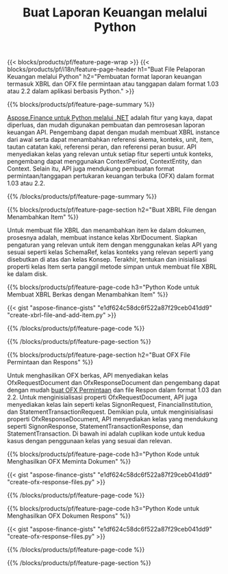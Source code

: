 ﻿---
title: Buat Laporan Keuangan melalui Python
url: /id/python-net/create/
description:  Python kode untuk membuat Laporan Keuangan di XBRL, dan OFX file permintaan atau tanggapan melalui perpustakaan Python.
---
{{< blocks/products/pf/feature-page-wrap >}}
{{< blocks/products/pf/i18n/feature-page-header h1="Buat File Pelaporan Keuangan melalui Python" h2="Pembuatan format laporan keuangan termasuk XBRL dan OFX file permintaan atau tanggapan dalam format 1.03 atau 2.2 dalam aplikasi berbasis Python." >}}

{{% blocks/products/pf/feature-page-summary %}}

[Aspose.Finance untuk Python melalui .NET](https://products.aspose.com/finance/python-net/) adalah fitur yang kaya, dapat diperluas, dan mudah digunakan pembuatan dan pemrosesan laporan keuangan API. Pengembang dapat dengan mudah membuat XBRL instance dari awal serta dapat menambahkan referensi skema, konteks, unit, item, tautan catatan kaki, referensi peran, dan 
referensi peran busur. API menyediakan kelas yang relevan untuk setiap fitur seperti untuk konteks, pengembang dapat menggunakan ContextPeriod, ContextEntity, dan Context. 
Selain itu, API juga mendukung pembuatan format permintaan/tanggapan pertukaran keuangan terbuka (OFX) dalam format 1.03 atau 2.2.

{{% /blocks/products/pf/feature-page-summary %}}

{{% blocks/products/pf/feature-page-section h2="Buat XBRL File dengan Menambahkan Item" %}}

Untuk membuat file XBRL dan menambahkan item ke dalam dokumen, prosesnya adalah, membuat instance kelas XbrlDocument. Siapkan pengaturan yang relevan untuk item dengan menggunakan kelas API yang sesuai seperti kelas SchemaRef, kelas konteks yang relevan seperti yang disebutkan di atas dan kelas Konsep. Terakhir, tentukan dan inisialisasi properti kelas Item serta panggil metode simpan untuk membuat file XBRL ke dalam disk.

{{% blocks/products/pf/feature-page-code h3="Python Kode untuk Membuat XBRL Berkas dengan Menambahkan Item" %}}

{{< gist "aspose-finance-gists" "e1df624c58dc6f522a87f29ceb041dd9" "create-xbrl-file-and-add-item.py" >}} 

{{% /blocks/products/pf/feature-page-code %}}

{{% /blocks/products/pf/feature-page-section %}}

{{% blocks/products/pf/feature-page-section h2="Buat OFX File Permintaan dan Respons" %}}


Untuk menghasilkan OFX berkas, API menyediakan kelas OfxRequestDocument dan OfxResponseDocument dan pengembang dapat dengan mudah [buat OFX Permintaan](https://products.aspose.com/finance/python-net/create/ofx-request/) dan file Respon dalam format 1.03 dan 2.2. Untuk menginisialisasi properti OfxRequestDocument, API juga menyediakan kelas lain seperti kelas SignonRequest, FinancialInstitution, dan StatementTransactionRequest. Demikian pula, untuk menginisialisasi properti OfxResponseDocument, API menyediakan kelas yang mendukung seperti SignonResponse, StatementTransactionResponse, dan StatementTransaction. Di bawah ini adalah cuplikan kode untuk kedua kasus dengan penggunaan kelas yang sesuai dan relevan.

{{% blocks/products/pf/feature-page-code h3="Python Kode untuk Menghasilkan OFX Meminta Dokumen" %}}

{{< gist "aspose-finance-gists" "e1df624c58dc6f522a87f29ceb041dd9" "create-ofx-response-files.py" >}} 

{{% /blocks/products/pf/feature-page-code %}}

{{% blocks/products/pf/feature-page-code h3="Python Kode untuk Menghasilkan OFX Dokumen Respons" %}}

{{< gist "aspose-finance-gists" "e1df624c58dc6f522a87f29ceb041dd9" "create-ofx-response-files.py" >}} 

{{% /blocks/products/pf/feature-page-code %}}

{{% /blocks/products/pf/feature-page-section %}}